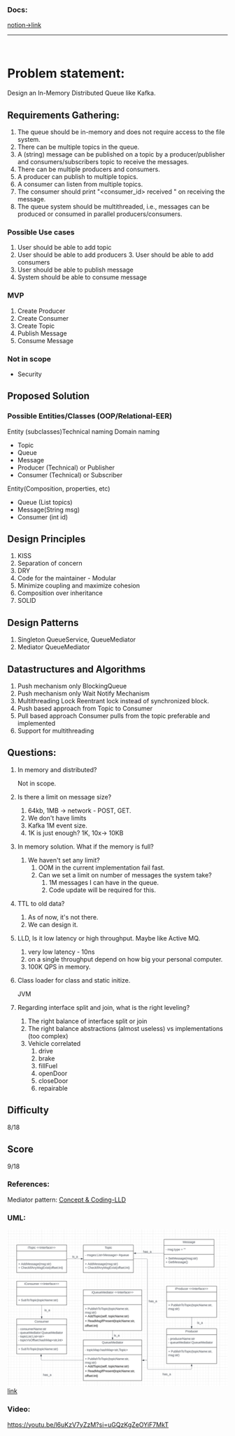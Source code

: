 ### Docs: 
[notion->link](https://www.notion.so/LLD-Design-Kafka-9b7abe1e99004c3eaf5d8fcd6963b265?pvs=4)

---------
<br>

# Problem statement:

Design an In-Memory Distributed Queue like Kafka.

## Requirements Gathering:

1. The queue should be in-memory and does not require access to the file system.
2. There can be multiple topics in the queue.
3. A (string) message can be published on a topic by a producer/publisher and consumers/subscribers topic to receive the messages.
4. There can be multiple producers and consumers.
5. A producer can publish to multiple topics.
6. A consumer can listen from multiple topics.
7. The consumer should print "<consumer_id> received <message>" on receiving the message.
8. The queue system should be multithreaded, i.e., messages can be produced or consumed in parallel producers/consumers.

### Possible Use cases

1. User should be able to add topic
2. User should be able to add producers 3. User should be able to add consumers
3. User should be able to publish message
4. System should be able to consume message

### MVP

1. Create Producer
2. Create Consumer
3. Create Topic
4. Publish Message
5. Consume Message

### Not in scope

- Security

## Proposed Solution

### Possible Entities/Classes (OOP/Relational-EER)

Entity (subclasses)Technical naming Domain naming 

- Topic
- Queue
- Message
- Producer (Technical) or Publisher
- Consumer (Technical) or Subscriber

Entity(Composition, properties, etc)

- Queue (List<Topic> topics)
- Message(String msg)
- Consumer (int id)

## Design Principles

1. KISS
2. Separation of concern
3. DRY
4. Code for the maintainer - Modular
5. Minimize coupling and maximize cohesion
6. Composition over inheritance
7. SOLID

## Design Patterns

1. Singleton QueueService, QueueMediator
2. Mediator QueueMediator

## Datastructures and Algorithms

1. Push mechanism only BlockingQueue
2. Push mechanism only Wait Notify Mechanism
3. Multithreading Lock Reentrant lock instead of synchronized block.
4. Push based approach from Topic to Consumer
5. Pull based approach Consumer pulls from the topic preferable and implemented
6. Support for multithreading

## Questions:

1. In memory and distributed?
    
    Not in scope.
    
2. Is there a limit on message size?
    1. 64kb, 1MB → network - POST, GET.
    2. We don't have limits
    3. Kafka 1M event size.
    4. 1K is just enough? 1K, 10x-> 10KB
3. In memory solution. What if the memory is full?
    1. We haven't set any limit?
        1. OOM in the current implementation fail fast.
        2. Can we set a limit on number of messages the system take?
            1. 1M messages I can have in the queue.
            2. Code update will be required for this.
4. TTL to old data?
    1. As of now, it's not there.
    2. We can design it.
5. LLD, Is it low latency or high throughput. Maybe like Active MQ.
    1. very low latency - 10ns
    2. on a single throughput depend on how big your personal computer.
    3. 100K QPS in memory.
6. Class loader for class and static initize.
    
    JVM
    
7. Regarding interface split and join, what is the right leveling?
    1. The right balance of interface split or join
    2. The right balance abstractions (almost useless) vs implementations (too complex)
    3. Vehicle correlated
        1. drive
        2. brake
        3. fillFuel
        4. openDoor
        5. closeDoor
        6. repairable

## Difficulty

8/18

## Score

9/18

### References:
Mediator pattern:
[Concept & Coding-LLD](https://youtu.be/bKM2lFPPmmY?si=dG06lfvctcS_J8aF)


### UML:

![uml](uml.png)
[link](https://lucid.app/lucidchart/02aeacfa-73e2-4bc2-a87f-310a6414b53c/edit?viewport_loc=-2673%2C-893%2C3636%2C2004%2C0_0&invitationId=inv_36eabc03-14f7-4693-8b46-62f7d4e192b0)

### Video:
https://youtu.be/l6uKzV7yZzM?si=uGQzKgZeOYiF7MkT

